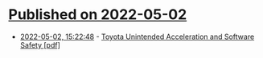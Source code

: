# [Published on 2022-05-02](index.md)

* [2022-05-02, 15:22:48](https://news.ycombinator.com/item?id=31236303) - [Toyota Unintended Acceleration and Software Safety [pdf]](https://course.ece.cmu.edu/~ece642/lectures/10_koopman_public_toyota_talk.pdf)
